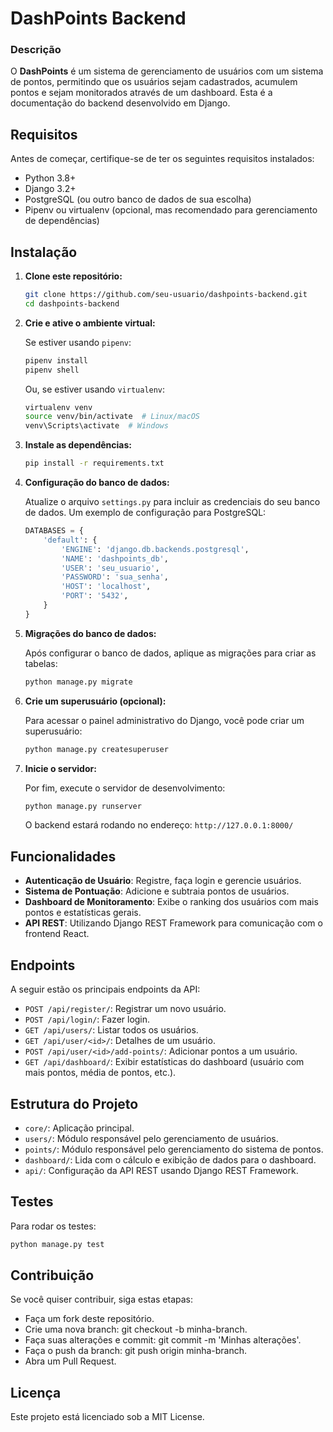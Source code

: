 # DashPoints Backend

### Descrição
O **DashPoints** é um sistema de gerenciamento de usuários com um sistema de pontos, permitindo que os usuários sejam cadastrados, acumulem pontos e sejam monitorados através de um dashboard. Esta é a documentação do backend desenvolvido em Django.

## Requisitos

Antes de começar, certifique-se de ter os seguintes requisitos instalados:

- Python 3.8+
- Django 3.2+
- PostgreSQL (ou outro banco de dados de sua escolha)
- Pipenv ou virtualenv (opcional, mas recomendado para gerenciamento de dependências)

## Instalação

1. **Clone este repositório:**

    ```bash
    git clone https://github.com/seu-usuario/dashpoints-backend.git
    cd dashpoints-backend
    ```

2. **Crie e ative o ambiente virtual:**

    Se estiver usando `pipenv`:

    ```bash
    pipenv install
    pipenv shell
    ```

    Ou, se estiver usando `virtualenv`:

    ```bash
    virtualenv venv
    source venv/bin/activate  # Linux/macOS
    venv\Scripts\activate  # Windows
    ```

3. **Instale as dependências:**

    ```bash
    pip install -r requirements.txt
    ```

4. **Configuração do banco de dados:**

    Atualize o arquivo `settings.py` para incluir as credenciais do seu banco de dados. Um exemplo de configuração para PostgreSQL:

    ```python
    DATABASES = {
        'default': {
            'ENGINE': 'django.db.backends.postgresql',
            'NAME': 'dashpoints_db',
            'USER': 'seu_usuario',
            'PASSWORD': 'sua_senha',
            'HOST': 'localhost',
            'PORT': '5432',
        }
    }
    ```

5. **Migrações do banco de dados:**

    Após configurar o banco de dados, aplique as migrações para criar as tabelas:

    ```bash
    python manage.py migrate
    ```

6. **Crie um superusuário (opcional):**

    Para acessar o painel administrativo do Django, você pode criar um superusuário:

    ```bash
    python manage.py createsuperuser
    ```

7. **Inicie o servidor:**

    Por fim, execute o servidor de desenvolvimento:

    ```bash
    python manage.py runserver
    ```

    O backend estará rodando no endereço: `http://127.0.0.1:8000/`

## Funcionalidades

- **Autenticação de Usuário**: Registre, faça login e gerencie usuários.
- **Sistema de Pontuação**: Adicione e subtraia pontos de usuários.
- **Dashboard de Monitoramento**: Exibe o ranking dos usuários com mais pontos e estatísticas gerais.
- **API REST**: Utilizando Django REST Framework para comunicação com o frontend React.

## Endpoints

A seguir estão os principais endpoints da API:

- `POST /api/register/`: Registrar um novo usuário.
- `POST /api/login/`: Fazer login.
- `GET /api/users/`: Listar todos os usuários.
- `GET /api/user/<id>/`: Detalhes de um usuário.
- `POST /api/user/<id>/add-points/`: Adicionar pontos a um usuário.
- `GET /api/dashboard/`: Exibir estatísticas do dashboard (usuário com mais pontos, média de pontos, etc.).

## Estrutura do Projeto

- `core/`: Aplicação principal.
- `users/`: Módulo responsável pelo gerenciamento de usuários.
- `points/`: Módulo responsável pelo gerenciamento do sistema de pontos.
- `dashboard/`: Lida com o cálculo e exibição de dados para o dashboard.
- `api/`: Configuração da API REST usando Django REST Framework.

## Testes

Para rodar os testes:

```bash
python manage.py test
```

## Contribuição
Se você quiser contribuir, siga estas etapas:

- Faça um fork deste repositório.
- Crie uma nova branch: git checkout -b minha-branch.
- Faça suas alterações e commit: git commit -m 'Minhas alterações'.
- Faça o push da branch: git push origin minha-branch.
- Abra um Pull Request.
## Licença
Este projeto está licenciado sob a MIT License.